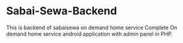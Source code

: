# Sabai-Sewa-Backend
This is backend of sabaisewa on demand home service
Complete On demand home service android application with admin panel in PHP.

